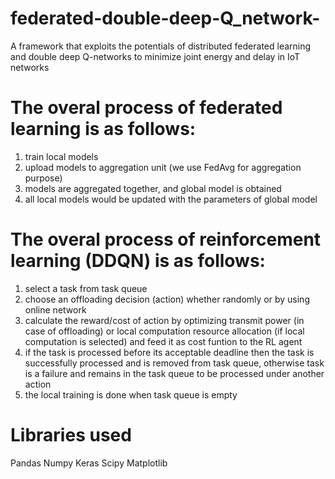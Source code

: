 # federated-double-deep-Q_network-
A framework that exploits the potentials of distributed federated learning and double deep Q-networks to minimize joint energy and delay in IoT networks

# The overal process of federated learning is as follows:
1) train local models
2) upload models to aggregation unit (we use FedAvg for aggregation purpose)
3) models are aggregated together, and global model is obtained
4) all local models would be updated with the parameters of global model

# The overal process of reinforcement learning (DDQN) is as follows:
1) select a task from task queue
2) choose an offloading decision (action) whether randomly or by using online network
3) calculate the reward/cost of action by optimizing transmit power (in case of offloading) or local computation resource allocation (if local computation is selected)
   and feed it as cost funtion to the RL agent
4) if the task is processed before its acceptable deadline then the task is successfully processed and is removed from task queue, otherwise task is a failure and remains in the task queue to be processed under another action
5) the local training is done when task queue is empty


# Libraries used
Pandas
Numpy
Keras
Scipy
Matplotlib

